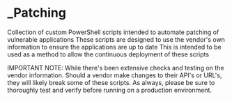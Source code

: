 # \_Patching

Collection of custom PowerShell scripts intended to automate patching of vulnerable applications
These scripts are designed to use the vendor's own information to ensure the applications are up to date
This is intended to be used as a method to allow the continuous deployment of these scripts

IMPORTANT NOTE: While there's been extensive checks and testing on the vendor information. Should
a vendor make changes to their API's or URL's, they will likely break some of these scripts. As always,
please be sure to thoroughly test and verify before running on a production environment.
